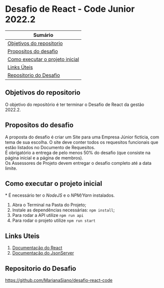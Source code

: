 # Desafio de React - Code Junior 2022.2

| **Sumário** |
|-------------|
| [Objetivos do repositorio](#objetivos-do-repositorio) |
| [Propositos do desafio](#propositos-do-desafio) |
| [Como executar o projeto inicial](#como-executar-o-projeto-inicial) |
| [Links Úteis](#links-uteis) |
| [Repositorio do Desafio](#repositorio-do-desafio) |


## Objetivos do repositorio
O objetivo do repositório é ter terminar o Desafio de React da gestão 2022.2.

## Propositos do desafio
A proposta do desafio é criar um Site para uma Empresa Júnior fictícia, com tema de sua escolha. O site deve conter todos os requesitos funcionais que estão listados no Documento de Requesitos.
<br>
É obrigatório a entrega de pelo menos 50% do desafio (que consiste na página inicial e a página de membros).
<br>
Os Assessores de Projeto devem entregar o desafio completo até a data limite.
<br>


## Como executar o projeto inicial
\* É necessário ter o _NodeJS_ e o _NPM/Yarn_ instalados.
1. Abra o Terminal na Pasta do Projeto;
2. Instale as dependências necessárias: `npm install`;
3. Para rodar a API utilize `npm run api`
4. Para rodar o projeto utilize `npm run start`

## Links Uteis
1. [Documentação do React](https://reactjs.org/)
2. [Documentação do JsonServer](https://github.com/typicode/json-server)

## Repositorio do Desafio
https://github.com/MarianaSiano/desafio-react-code
